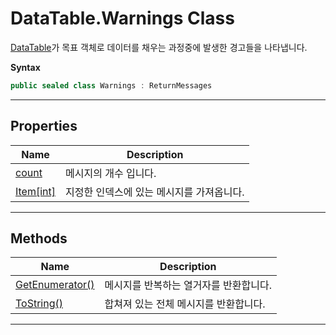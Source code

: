 # DataTable.Warnings Class

[DataTable][]가 목표 객체로 데이터를 채우는 과정중에 발생한 경고들을 나타냅니다.

**Syntax**

```csharp
public sealed class Warnings : ReturnMessages
```

* * *
## Properties

Name | Description
---- | -----------
[count      ][] | 메시지의 개수 입니다.
[Item\[int\]][] | 지정한 인덱스에 있는 메시지를 가져옵니다.

* * *
## Methods

Name | Description
---- | -----------
[GetEnumerator()][] | 메시지를 반복하는 열거자를 반환합니다.
[ToString()     ][] | 합쳐져 있는 전체 메시지를 반환합니다.

* * *

[count]:           ./ReturnMessages.html#00
[Item\[int\]]:     ./ReturnMessages.html#01
[GetEnumerator()]: ./ReturnMessages.html#02
[ToString()]:      ./ReturnMessages.html#03

[DataTable]: ./DataTable.html
